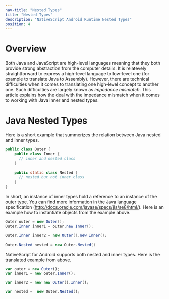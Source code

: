 ```yaml
---
nav-title: "Nested Types"
title: "Nested Types"
description: "NativeScript Android Runtime Nested Types"
position: 4
---
```


# Overview
Both Java and JavaScript are high-level languages meaning that they both provide strong abstraction from the computer details. It is relatevely straightforward to express a high-level language to low-level one (for example to translate Java to Assembly). However, there are technical difficulties when it comes to translating one high-level concept to another one. Such difficulties are largely known as *impedance mismatch*. This article explains how the deal with the impedance mismatch when it comes to working with Java inner and nested types.

# Java Nested Types
Here is a short example that summerizes the relation between Java nested and inner types.
```Java
public class Outer {
    public class Inner {
      // inner and nested class
    }
    
    public static class Nested {
      // nested but not inner class
    }
}
```
In short, an instance of inner types hold a reference to an instance of the outer type. You can find more information in the Java language specification (http://docs.oracle.com/javase/specs/jls/se8/html/). Here is an example how to instantiate objects from the example above.

```Java
Outer outer = new Outer();
Outer.Inner inner1 = outer.new Inner();

Outer.Inner inner2 = new Outer().new Inner();

Outer.Nested nested = new Outer.Nested()
```

NativeScript for Android supports both nested and inner types. Here is the translated example from above.

```JavaScript
var outer = new Outer();
var inner1 = new outer.Inner();

var inner2 = new new Outer().Inner();

var nested =  new Outer.Nested();
```


